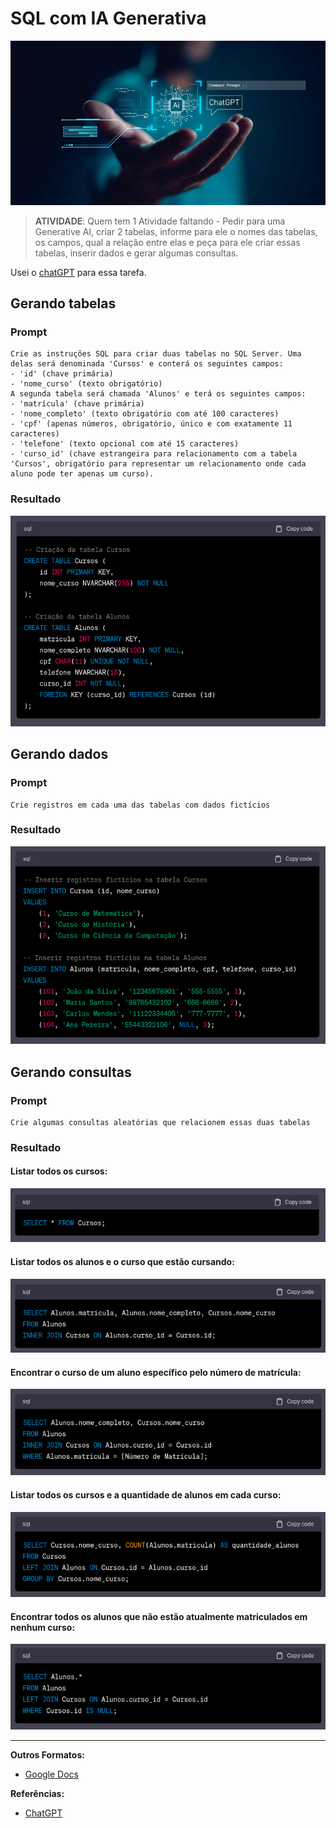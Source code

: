 # SQL com IA Generativa
![IA Generativa](images/banner.png)

> **ATIVIDADE**: Quem tem 1 Atividade faltando - Pedir para uma Generative AI, criar 2 tabelas, informe para ele o nomes das tabelas, os campos, qual a relação entre elas e peça para ele criar essas tabelas, inserir dados e gerar algumas consultas.

Usei o [chatGPT](https://chat.openai.com) para essa tarefa.

## Gerando tabelas
### Prompt
```
Crie as instruções SQL para criar duas tabelas no SQL Server. Uma delas será denominada 'Cursos' e conterá os seguintes campos:
- 'id' (chave primária)
- 'nome_curso' (texto obrigatório)
A segunda tabela será chamada 'Alunos' e terá os seguintes campos:
- 'matrícula' (chave primária)
- 'nome_completo' (texto obrigatório com até 100 caracteres)
- 'cpf' (apenas números, obrigatório, único e com exatamente 11 caracteres)
- 'telefone' (texto opcional com até 15 caracteres)
- 'curso_id' (chave estrangeira para relacionamento com a tabela 'Cursos', obrigatório para representar um relacionamento onde cada aluno pode ter apenas um curso).
```
### Resultado
![Gerando tabelas no chatGPT](images/img-01.png)

## Gerando dados
### Prompt
```
Crie registros em cada uma das tabelas com dados fictícios
```
### Resultado
![Gerando dados fictícios no chatGPT](images/img-02.png)

## Gerando consultas
### Prompt
```
Crie algumas consultas aleatórias que relacionem essas duas tabelas
```
### Resultado
#### Listar todos os cursos:
![SQL - Listar todos os cursos](images/img-03.png)

#### Listar todos os alunos e o curso que estão cursando:
![SQL - Listar todos os alunos e o curso que estão cursando](images/img-04.png)

#### Encontrar o curso de um aluno específico pelo número de matrícula:
![SQL - Encontrar o curso de um aluno específico pelo número de matrícula](images/img-05.png)

#### Listar todos os cursos e a quantidade de alunos em cada curso:
![SQL - Listar todos os cursos e a quantidade de alunos em cada curso](images/img-06.png)

#### Encontrar todos os alunos que não estão atualmente matriculados em nenhum curso:
![SQL - Encontrar todos os alunos que não estão atualmente matriculados em nenhum curso](images/img-07.png)

---
**Outros Formatos:**
- [Google Docs](https://docs.google.com/document/d/1PwKY0ayeWYLy800srLoyIaOU1ngHfYQSOo1okp4Pkjs/edit?usp=sharing)

**Referências:**
- [ChatGPT](https://chat.openai.com/)

